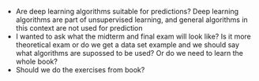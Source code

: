 * Are deep learning algorithms suitable for predictions? Deep learning algorithms are part of unsupervised learning, and general algorithms in this context are not used for prediction
* I wanted to ask what the midterm and final exam will look like? Is it more theoretical exam or do we get a data set example and we should say what algorithms are supossed to be used? Or do we need to learn the whole book?
* Should we do the exercises from book?